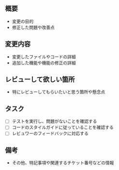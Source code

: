
## 概要

- 変更の目的
- 修正した問題や改善点

## 変更内容

- 変更したファイルやコードの詳細
- 追加した機能や機能の修正の詳細

## レビューして欲しい箇所

- 特にレビューしてもらいたいと思う箇所や懸念点

## タスク

- [ ] テストを実行し、問題がないことを確認する
- [ ] コードのスタイルガイドに従っていることを確認する
- [ ] レビュワーのフィードバックに対応する

## 備考

- その他、特記事項や関連するチケット番号などの情報
